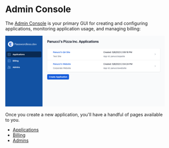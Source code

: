 # Admin Console

The [Admin Console](https://admin.passwordless.dev/) is your primary GUI for creating and configuring applications, monitoring application usage, and managing billing:

![Admin console](./admin-console.png)

Once you create a new application, you'll have a handful of pages available to you.

- [Applications](./admin-console/applications.md)
- [Billing](./admin-console/billing.md)
- [Admins](./admin-console/admins.md)
